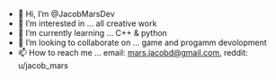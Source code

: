 - 👋 Hi, I’m @JacobMarsDev
- 👀 I’m interested in ... all creative work
- 🌱 I’m currently learning ... C++ & python
- 💞️ I’m looking to collaborate on ... game and progamm devolopment
- 📫 How to reach me ... email: mars.jacobd@gmail.com, reddit: u/jacob_mars 

<!---
JacobMarsDev/JacobMarsDev is a ✨ special ✨ repository because its `README.md` (this file) appears on your GitHub profile.
You can click the Preview link to take a look at your changes.
--->

